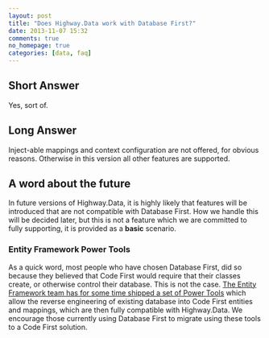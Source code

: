 ```yaml
---
layout: post
title: "Does Highway.Data work with Database First?"
date: 2013-11-07 15:32
comments: true
no_homepage: true
categories: [data, faq]
---
```


## Short Answer
Yes, sort of.

## Long Answer
Inject-able mappings and context configuration are not offered, for obvious reasons. Otherwise in this version all other features are supported.

## A word about the future

In future versions of Highway.Data, it is highly likely that features will be introduced that are not compatible with Database First.  How we handle this will be decided later, but this is not a feature which we are committed to fully supporting, it is provided as a **basic** scenario.

### Entity Framework Power Tools

As a quick word, most people who have chosen Database First, did so because they believed that Code First would require that their classes create, or otherwise control their database.  This is not the case.  [The Entity Framework team has for some time shipped a set of Power Tools](http://visualstudiogallery.msdn.microsoft.com/72a60b14-1581-4b9b-89f2-846072eff19d) which allow the reverse engineering of existing database into Code First entities and mappings, which are then fully compatible with Highway.Data.  We encourage those currently using Database First to migrate using these tools to a Code First solution.

